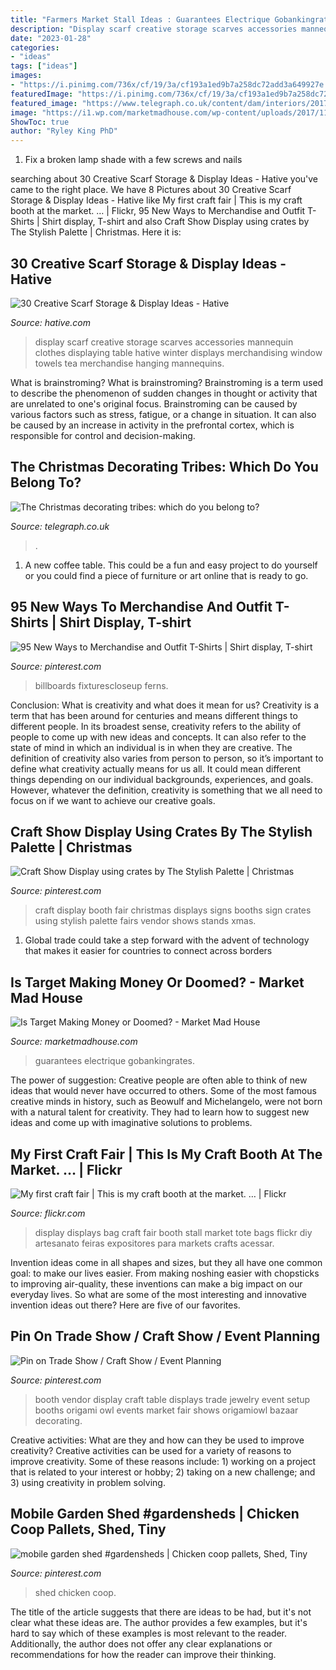 ```yaml
---
title: "Farmers Market Stall Ideas : Guarantees Electrique Gobankingrates"
description: "Display scarf creative storage scarves accessories mannequin clothes displaying table hative winter displays merchandising window towels tea merchandise hanging mannequins"
date: "2023-01-28"
categories:
- "ideas"
tags: ["ideas"]
images:
- "https://i.pinimg.com/736x/cf/19/3a/cf193a1ed9b7a258dc72add3a649927e.jpg"
featuredImage: "https://i.pinimg.com/736x/cf/19/3a/cf193a1ed9b7a258dc72add3a649927e.jpg"
featured_image: "https://www.telegraph.co.uk/content/dam/interiors/2017/12/07/Opener-John-Lewis-2-xlarge_trans_NvBQzQNjv4BqGOmzvjCja-p_9n1kYkLSinoVhAYSBmDEFXZVN-UQXnc.jpg"
image: "https://i1.wp.com/marketmadhouse.com/wp-content/uploads/2017/11/target-store-entrance.jpg?fit=1836%2C1032&amp;ssl=1"
ShowToc: true
author: "Ryley King PhD"
---
```



1. Fix a broken lamp shade with a few screws and nails

	

		
searching about 30 Creative Scarf Storage &amp; Display Ideas - Hative you've came to the right place. We have 8 Pictures about 30 Creative Scarf Storage &amp; Display Ideas - Hative like My first craft fair | This is my craft booth at the market. … | Flickr, 95 New Ways to Merchandise and Outfit T-Shirts | Shirt display, T-shirt and also Craft Show Display using crates by The Stylish Palette | Christmas. Here it is:
		
    
## 30 Creative Scarf Storage &amp; Display Ideas - Hative

<img loading=lazy src="http://hative.com/wp-content/uploads/2015/03/scarf-storage-ideas/5-creative-scarf-storage-and-display-ideas.jpg" onerror="this.onerror=null;this.src='https://tse1.mm.bing.net/th?id=OIP.C7vsjFHEckY2RiPxWHCaIwHaOn&amp;pid=15.1';" alt="30 Creative Scarf Storage &amp; Display Ideas - Hative">

_Source: hative.com_

>display scarf creative storage scarves accessories mannequin clothes displaying table hative winter displays merchandising window towels tea merchandise hanging mannequins. 

	

What is brainstroming?
What is brainstroming? Brainstroming is a term used to describe the phenomenon of sudden changes in thought or activity that are unrelated to one's original focus. Brainstroming can be caused by various factors such as stress, fatigue, or a change in situation. It can also be caused by an increase in activity in the prefrontal cortex, which is responsible for control and decision-making.

    
## The Christmas Decorating Tribes: Which Do You Belong To?

<img loading=lazy src="https://www.telegraph.co.uk/content/dam/interiors/2017/12/07/Opener-John-Lewis-2-xlarge_trans_NvBQzQNjv4BqGOmzvjCja-p_9n1kYkLSinoVhAYSBmDEFXZVN-UQXnc.jpg" onerror="this.onerror=null;this.src='https://tse3.mm.bing.net/th?id=OIP.JAe9nhMhFScf82y6Ozf5AAHaHZ&amp;pid=15.1';" alt="The Christmas decorating tribes: which do you belong to?">

_Source: telegraph.co.uk_

>. 

	

1. A new coffee table. This could be a fun and easy project to do yourself or you could find a piece of furniture or art online that is ready to go.

    
## 95 New Ways To Merchandise And Outfit T-Shirts | Shirt Display, T-shirt

<img loading=lazy src="https://i.pinimg.com/736x/cf/19/3a/cf193a1ed9b7a258dc72add3a649927e.jpg" onerror="this.onerror=null;this.src='https://tse1.mm.bing.net/th?id=OIP._8vNlM9ecqETEhfQDy2CrQAAAA&amp;pid=15.1';" alt="95 New Ways to Merchandise and Outfit T-Shirts | Shirt display, T-shirt">

_Source: pinterest.com_

>billboards fixturescloseup ferns. 

	

Conclusion: What is creativity and what does it mean for us?
Creativity is a term that has been around for centuries and means different things to different people. In its broadest sense, creativity refers to the ability of people to come up with new ideas and concepts. It can also refer to the state of mind in which an individual is in when they are creative. The definition of creativity also varies from person to person, so it’s important to define what creativity actually means for us all. It could mean different things depending on our individual backgrounds, experiences, and goals. However, whatever the definition, creativity is something that we all need to focus on if we want to achieve our creative goals.

    
## Craft Show Display Using Crates By The Stylish Palette | Christmas

<img loading=lazy src="https://i.pinimg.com/originals/8b/6c/91/8b6c91f41c8416b6e97c87c41e69e001.png" onerror="this.onerror=null;this.src='https://tse1.mm.bing.net/th?id=OIP.q5trUrj7ywoOFWiUCiHGUwHaNd&amp;pid=15.1';" alt="Craft Show Display using crates by The Stylish Palette | Christmas">

_Source: pinterest.com_

>craft display booth fair christmas displays signs booths sign crates using stylish palette fairs vendor shows stands xmas. 

	

1. Global trade could take a step forward with the advent of technology that makes it easier for countries to connect across borders 

    
## Is Target Making Money Or Doomed? - Market Mad House

<img loading=lazy src="https://i1.wp.com/marketmadhouse.com/wp-content/uploads/2017/11/target-store-entrance.jpg?fit=1836%2C1032&amp;ssl=1" onerror="this.onerror=null;this.src='https://tse2.mm.bing.net/th?id=OIP.Ql7SvWplPKH1Jcgn-kqXewHaEK&amp;pid=15.1';" alt="Is Target Making Money or Doomed? - Market Mad House">

_Source: marketmadhouse.com_

>guarantees electrique gobankingrates. 

	

The power of suggestion:
Creative people are often able to think of new ideas that would never have occurred to others. Some of the most famous creative minds in history, such as Beowulf and Michelangelo, were not born with a natural talent for creativity. They had to learn how to suggest new ideas and come up with imaginative solutions to problems.

    
## My First Craft Fair | This Is My Craft Booth At The Market. … | Flickr

<img loading=lazy src="https://c1.staticflickr.com/5/4106/5175982750_fc58b357b3_b.jpg" onerror="this.onerror=null;this.src='https://tse1.mm.bing.net/th?id=OIP.gq0NOF6tzEMlFfy_MeuSNQHaJ4&amp;pid=15.1';" alt="My first craft fair | This is my craft booth at the market. … | Flickr">

_Source: flickr.com_

>display displays bag craft fair booth stall market tote bags flickr diy artesanato feiras expositores para markets crafts acessar. 

	

Invention ideas come in all shapes and sizes, but they all have one common goal: to make our lives easier. From making noshing easier with chopsticks to improving air-quality, these inventions can make a big impact on our everyday lives. So what are some of the most interesting and innovative invention ideas out there? Here are five of our favorites.

    
## Pin On Trade Show / Craft Show / Event Planning

<img loading=lazy src="https://i.pinimg.com/736x/bb/e9/2e/bbe92e64311e73ee606c4c5e6b810eb0--vendor-table-vendor-booth-ideas-display.jpg" onerror="this.onerror=null;this.src='https://tse2.mm.bing.net/th?id=OIP.GqvoAHdv-EA1jYmFsildhQHaJ4&amp;pid=15.1';" alt="Pin on Trade Show / Craft Show / Event Planning">

_Source: pinterest.com_

>booth vendor display craft table displays trade jewelry event setup booths origami owl events market fair shows origamiowl bazaar decorating. 

	

Creative activities: What are they and how can they be used to improve creativity?
Creative activities can be used for a variety of reasons to improve creativity. Some of these reasons include: 1) working on a project that is related to your interest or hobby; 2) taking on a new challenge; and 3) using creativity in problem solving.

    
## Mobile Garden Shed #gardensheds | Chicken Coop Pallets, Shed, Tiny

<img loading=lazy src="https://i.pinimg.com/736x/a5/44/3d/a5443da95693f5c799741acf24c8e099.jpg" onerror="this.onerror=null;this.src='https://tse3.mm.bing.net/th?id=OIP.RsQW8dSp8xhppcs8lRUgBgHaJ4&amp;pid=15.1';" alt="mobile garden shed #gardensheds | Chicken coop pallets, Shed, Tiny">

_Source: pinterest.com_

>shed chicken coop. 

	

The title of the article suggests that there are ideas to be had, but it's not clear what these ideas are. The author provides a few examples, but it's hard to say which of these examples is most relevant to the reader. Additionally, the author does not offer any clear explanations or recommendations for how the reader can improve their thinking.

